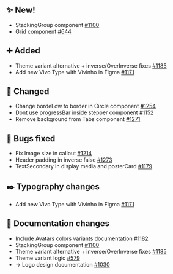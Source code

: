## ✨ New!

- StackingGroup component [#1100](https://github.com/Telefonica/mistica-design/issues/1100)
- Grid component [#644](https://github.com/Telefonica/mistica-design/issues/644)

## ➕ Added

- Theme variant alternative + inverse/OverInverse fixes [#1185](https://github.com/Telefonica/mistica-design/issues/1185)
- Add new Vivo Type with Vivinho in Figma [#1171](https://github.com/Telefonica/mistica-design/issues/1171)

## 🔄 Changed

- Change bordeLow to border in Circle component [#1254](https://github.com/Telefonica/mistica-design/issues/1254)
- Dont use progressBar inside stepper component [#1152](https://github.com/Telefonica/mistica-design/issues/1152)
- Remove background from Tabs component [#1271](https://github.com/Telefonica/mistica-design/issues/1271)

## 🐞 Bugs fixed

- Fix Image size in callout [#1214](https://github.com/Telefonica/mistica-design/issues/1214)
- Header padding in inverse false [#1273](https://github.com/Telefonica/mistica-design/issues/1273)
- TextSecondary in display media and posterCard [#1179](https://github.com/Telefonica/mistica-design/issues/1179)

## ✒️ Typography changes

- Add new Vivo Type with Vivinho in Figma [#1171](https://github.com/Telefonica/mistica-design/issues/1171)

## 📒 Documentation changes

- Include Avatars colors variants documentation [#1182](https://github.com/Telefonica/mistica-design/issues/1182)
- StackingGroup component [#1100](https://github.com/Telefonica/mistica-design/issues/1100)
- Theme variant alternative + inverse/OverInverse fixes [#1185](https://github.com/Telefonica/mistica-design/issues/1185)
- Theme variant logic [#579](https://github.com/Telefonica/mistica-design/issues/579)
- → Logo design documentation [#1030](https://github.com/Telefonica/mistica-design/issues/1030)
